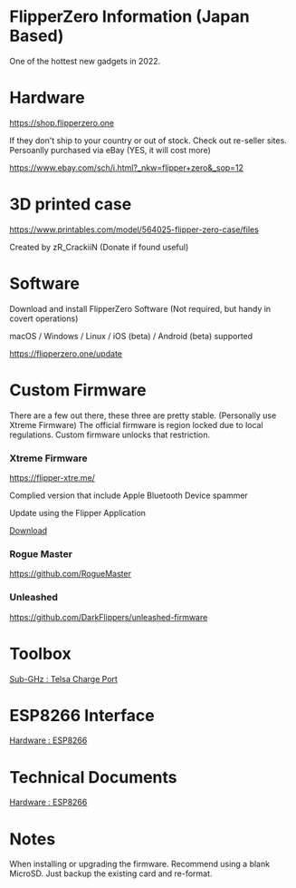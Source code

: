 # FlipperZero Information (Japan Based) #

One of the hottest new gadgets in 2022. 

# Hardware # 

https://shop.flipperzero.one

If they don't ship to your country or out of stock.
Check out re-seller sites.
Persoanlly purchased via eBay (YES, it will cost more)

https://www.ebay.com/sch/i.html?_nkw=flipper+zero&_sop=12

# 3D printed case #

https://www.printables.com/model/564025-flipper-zero-case/files

Created by zR_CrackiiN (Donate if found useful)

# Software #

Download and install FlipperZero Software (Not required, but handy in covert operations)

macOS / Windows / Linux / iOS (beta) / Android (beta) supported

https://flipperzero.one/update


# Custom Firmware #

There are a few out there, these three are pretty stable.
(Personally use Xtreme Firmware)
The official firmware is region locked due to local regulations.
Custom firmware unlocks that restriction.

### Xtreme Firmware ####

https://flipper-xtre.me/

Complied version that include Apple Bluetooth Device spammer

Update using the Flipper Application

[Download](assets/flipper-z-f7-update-XFW-DEV_Apple_BLE.tgz)

### Rogue Master ###

https://github.com/RogueMaster


### Unleashed ###

https://github.com/DarkFlippers/unleashed-firmware



# Toolbox #

[Sub-GHz : Telsa Charge Port ](toolbox/sub-ghz/telsa.md)


# ESP8266 Interface #

[Hardware : ESP8266](ESP8266/README.md)

# Technical Documents #

[Hardware : ESP8266](tech_specs/tech_specs.md)

# Notes #

When installing or upgrading the firmware. 
Recommend using a blank MicroSD. Just backup
the existing card and re-format.



